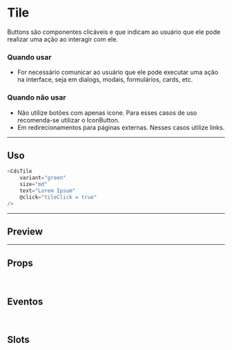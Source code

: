 # Tile

Buttons são componentes clicáveis e que indicam ao usuário que ele pode realizar uma ação ao interagir com ele.

### Quando usar

- For necessário comunicar ao usuário que ele pode executar uma ação na interface,
  seja em dialogs, modais, formulários, cards, etc.

### Quando não usar

- Não utilize botões com apenas ícone. Para esses casos de uso recomenda-se utilizar o IconButton.
- Em redirecionamentos para páginas externas. Nesses casos utilize links.

---

## Uso

```js
<CdsTile
	variant="green"
	size="md"
	text="Lorem Ipsum"
	@click="tileClick = true"
/>
```

---

## Preview

<PreviewContainer
	:component="CdsTile"
	:events="cdsTileEvents"
/>

---

## Props

<APITable
	name="Tile"
	section="props"
/>
<br />

## Eventos

<APITable
	name="Tile"
	section="events"
/>
<br />

## Slots

<APITable
	name="Tile"
	section="slots"
/>

<script setup>
import CdsTile from '@/components/Tile.vue';

const cdsTileEvents = [
	'tile-click'
];
</script>
